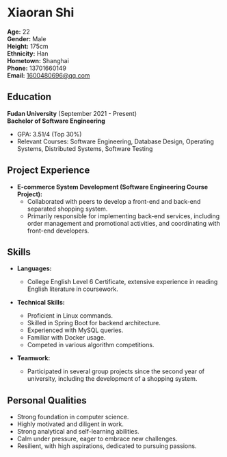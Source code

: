 # Xiaoran Shi

**Age:** 22  
**Gender:** Male  
**Height:** 175cm  
**Ethnicity:** Han  
**Hometown:** Shanghai  
**Phone:** 13701660149  
**Email:** 1600480696@qq.com  

## Education

**Fudan University** (September 2021 - Present)  
**Bachelor of Software Engineering**  
- GPA: 3.51/4 (Top 30%)  
- Relevant Courses: Software Engineering, Database Design, Operating Systems, Distributed Systems, Software Testing

## Project Experience

- **E-commerce System Development (Software Engineering Course Project):**  
  - Collaborated with peers to develop a front-end and back-end separated shopping system.
  - Primarily responsible for implementing back-end services, including order management and promotional activities, and coordinating with front-end developers.

## Skills

- **Languages:**  
  - College English Level 6 Certificate, extensive experience in reading English literature in coursework.
  
- **Technical Skills:**  
  - Proficient in Linux commands.
  - Skilled in Spring Boot for backend architecture.
  - Experienced with MySQL queries.
  - Familiar with Docker usage.
  - Competed in various algorithm competitions.
  
- **Teamwork:**  
  - Participated in several group projects since the second year of university, including the development of a shopping system.

## Personal Qualities

- Strong foundation in computer science.
- Highly motivated and diligent in work.
- Strong analytical and self-learning abilities.
- Calm under pressure, eager to embrace new challenges.
- Resilient, with high aspirations, dedicated to pursuing passions.
